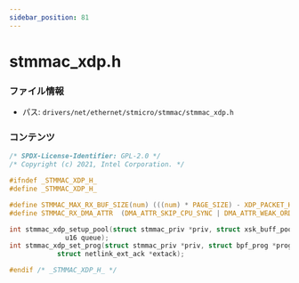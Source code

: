 ```yaml
---
sidebar_position: 81
---
```

# stmmac_xdp.h

### ファイル情報

- パス: `drivers/net/ethernet/stmicro/stmmac/stmmac_xdp.h`

### コンテンツ

```h
/* SPDX-License-Identifier: GPL-2.0 */
/* Copyright (c) 2021, Intel Corporation. */

#ifndef _STMMAC_XDP_H_
#define _STMMAC_XDP_H_

#define STMMAC_MAX_RX_BUF_SIZE(num)	(((num) * PAGE_SIZE) - XDP_PACKET_HEADROOM)
#define STMMAC_RX_DMA_ATTR	(DMA_ATTR_SKIP_CPU_SYNC | DMA_ATTR_WEAK_ORDERING)

int stmmac_xdp_setup_pool(struct stmmac_priv *priv, struct xsk_buff_pool *pool,
			  u16 queue);
int stmmac_xdp_set_prog(struct stmmac_priv *priv, struct bpf_prog *prog,
			struct netlink_ext_ack *extack);

#endif /* _STMMAC_XDP_H_ */

```
